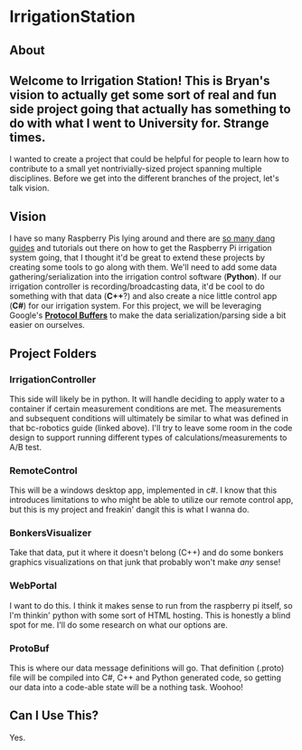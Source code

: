 # IrrigationStation

## About

Welcome to Irrigation Station! This is Bryan's vision to actually get 
some sort of real and fun side project going that actually has something
to do with what I went to University for. Strange times. 
---
I wanted to create a project that could be helpful for people to learn how
to contribute to a small yet nontrivially-sized project spanning multiple
disciplines. Before we get into the different branches of the project,
let's talk vision.

## Vision

I have so many Raspberry Pis lying around and there are [so many dang
guides](https://bc-robotics.com/tutorials/raspberry-pi-irrigation-control-part-1-2/) 
and tutorials out there on how to get the Raspberry Pi irrigation
system going, that I thought it'd be great to extend these projects 
by creating some tools to go along with them. We'll need to add
some data gathering/serialization into the irrigation control software (**Python**). If 
our irrigation controller is recording/broadcasting data, it'd be cool to do 
something with that data (**C++**?) and also create a nice little control app (**C#**) 
for our irrigation system. For this project, we will be leveraging Google's 
[**Protocol Buffers**](https://developers.google.com/protocol-buffers) 
to make the data serialization/parsing side a bit easier on ourselves.

## Project Folders

### IrrigationController

This side will likely be in python. It will handle deciding to apply water to a 
container if certain measurement conditions are met. The measurements and subsequent 
conditions will ultimately be similar to what was defined in that bc-robotics guide 
(linked above). I'll try to leave some room in the code design to support running 
different types of calculations/measurements to A/B test.

### RemoteControl

This will be a windows desktop app, implemented in c#. I know that this introduces 
limitations to who might be able to utilize our remote control app, but this is my 
project and freakin' dangit this is what I wanna do.

### BonkersVisualizer

Take that data, put it where it doesn't belong (C++) and do some bonkers graphics 
visualizations on that junk that probably won't make *any* sense!

### WebPortal

I want to do this. I think it makes sense to run from the raspberry pi itself, 
so I'm thinkin' python with some sort of HTML hosting. This is honestly a blind spot 
for me. I'll do some research on what our options are.

### ProtoBuf

This is where our data message definitions will go. That definition (.proto) file will 
be compiled into C#, C++ and Python generated code, so getting our data into a code-able
state will be a nothing task. Woohoo!

## Can I Use This?

Yes.